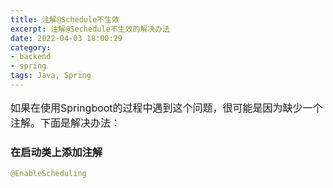 ```yaml
---
title: 注解@Schedule不生效
excerpt: 注解@Sechedule不生效的解决办法
date: 2022-04-03 18:00:29
category: 
- backend
- spring
tags: Java, Spring
---
```


<p style="font-size: 16px; ">
如果在使用Springboot的过程中遇到这个问题，很可能是因为缺少一个注解。下面是解决办法：
</p>

### 在启动类上添加注解

```java
@EnableScheduling
```
